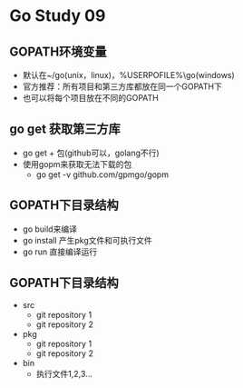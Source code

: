 # Go Study 09

<!--more-->
## GOPATH环境变量
- 默认在~/go(unix，linux)，%USERPOFILE%\go(windows)
- 官方推荐：所有项目和第三方库都放在同一个GOPATH下
- 也可以将每个项目放在不同的GOPATH
## go get 获取第三方库
- go get + 包(github可以，golang不行)
- 使用gopm来获取无法下载的包
    - go get -v github.com/gpmgo/gopm
## GOPATH下目录结构
- go build来编译
- go install 产生pkg文件和可执行文件
- go run 直接编译运行
## GOPATH下目录结构
- src
    - git repository 1
    - git repository 2
- pkg
    - git repository 1
    - git repository 2
- bin
    - 执行文件1,2,3...
